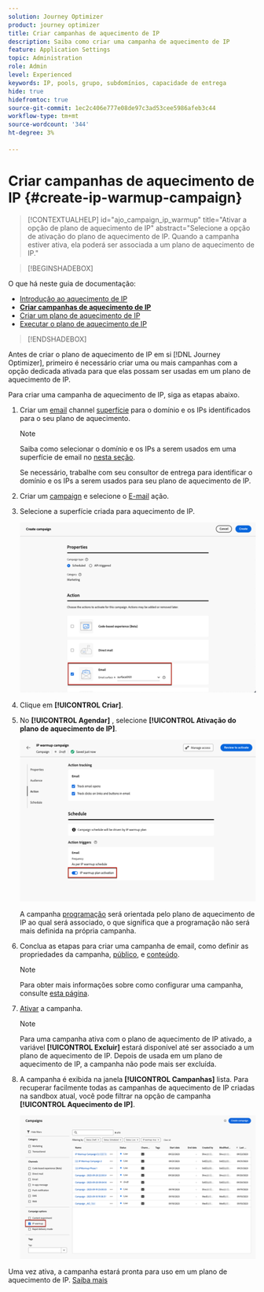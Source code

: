 ```yaml
---
solution: Journey Optimizer
product: journey optimizer
title: Criar campanhas de aquecimento de IP
description: Saiba como criar uma campanha de aquecimento de IP
feature: Application Settings
topic: Administration
role: Admin
level: Experienced
keywords: IP, pools, grupo, subdomínios, capacidade de entrega
hide: true
hidefromtoc: true
source-git-commit: 1ec2c406e777e08de97c3ad53cee5986afeb3c44
workflow-type: tm+mt
source-wordcount: '344'
ht-degree: 3%

---
```


# Criar campanhas de aquecimento de IP {#create-ip-warmup-campaign}

>[!CONTEXTUALHELP]
>id="ajo_campaign_ip_warmup"
>title="Ativar a opção de plano de aquecimento de IP"
>abstract="Selecione a opção de ativação do plano de aquecimento de IP. Quando a campanha estiver ativa, ela poderá ser associada a um plano de aquecimento de IP."

>[!BEGINSHADEBOX]

O que há neste guia de documentação:

* [Introdução ao aquecimento de IP](ip-warmup-gs.md)
* **[Criar campanhas de aquecimento de IP](ip-warmup-campaign.md)**
* [Criar um plano de aquecimento de IP](ip-warmup-plan.md)
* [Executar o plano de aquecimento de IP](ip-warmup-running.md)

>[!ENDSHADEBOX]

Antes de criar o plano de aquecimento de IP em si [!DNL Journey Optimizer], primeiro é necessário criar uma ou mais campanhas com a opção dedicada ativada para que elas possam ser usadas em um plano de aquecimento de IP.

Para criar uma campanha de aquecimento de IP, siga as etapas abaixo.

1. Criar um [email](../email/email-settings.md) channel [superfície](channel-surfaces.md) para o domínio e os IPs identificados para o seu plano de aquecimento.

   >[!NOTE]
   >
   >Saiba como selecionar o domínio e os IPs a serem usados em uma superfície de email no [nesta seção](../email/email-settings.md#subdomains-and-ip-pools).
   >
   >Se necessário, trabalhe com seu consultor de entrega para identificar o domínio e os IPs a serem usados para seu plano de aquecimento de IP.<!--TBC-->

1. Criar um [campaign](../campaigns/create-campaign.md) e selecione o [E-mail](../email/create-email.md#create-email-journey-campaign) ação.

1. Selecione a superfície criada para aquecimento de IP.

   ![](assets/ip-warmup-campaign-surface.png)

   <!--You must use the same surface as the one that will be used for the asociated IP warmup plan. [Learn how to create an IP warmup plan](#create-ip-warmup-plan)-->

1. Clique em **[!UICONTROL Criar]**.

1. No **[!UICONTROL Agendar]** , selecione **[!UICONTROL Ativação do plano de aquecimento de IP]**.

   ![](assets/ip-warmup-campaign-plan-activation.png)

   A campanha [programação](../campaigns/create-campaign.md#schedule) será orientada pelo plano de aquecimento de IP ao qual será associado, o que significa que a programação não será mais definida na própria campanha.

1. Conclua as etapas para criar uma campanha de email, como definir as propriedades da campanha, [público](../audience/about-audiences.md)<!--best practices for IP warmup in terms of audience?-->, e [conteúdo](../email/get-started-email-design.md#key-steps).

   >[!NOTE]
   >
   >Para obter mais informações sobre como configurar uma campanha, consulte [esta página](../campaigns/get-started-with-campaigns.md).

1. [Ativar](../campaigns/review-activate-campaign.md) a campanha.

   >[!NOTE]
   >
   >Para uma campanha ativa com o plano de aquecimento de IP ativado, a variável **[!UICONTROL Excluir]** estará disponível até ser associado a um plano de aquecimento de IP. Depois de usada em um plano de aquecimento de IP, a campanha não pode mais ser excluída.

1. A campanha é exibida na janela **[!UICONTROL Campanhas]** lista. Para recuperar facilmente todas as campanhas de aquecimento de IP criadas na sandbox atual, você pode filtrar na opção de campanha **[!UICONTROL Aquecimento de IP]**.

   ![](assets/ip-warmup-campaign-filter.png)

Uma vez ativa, a campanha estará pronta para uso em um plano de aquecimento de IP. [Saiba mais](ip-warmup-plan.md)

<!--Any recommendations when defining an audience? i.e do you have to include all your database or a limited number or according to your Excel file?-->

